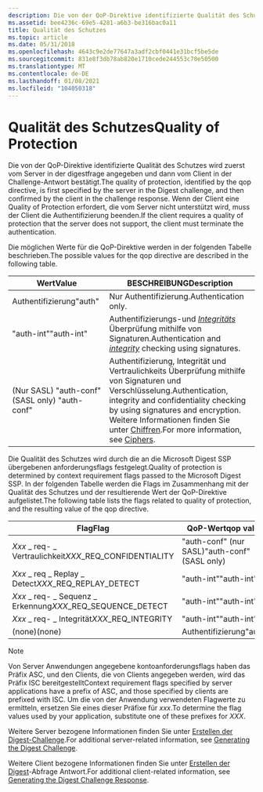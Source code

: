 ```yaml
---
description: Die von der QoP-Direktive identifizierte Qualität des Schutzes wird zuerst vom Server in der digestfrage angegeben und dann vom Client in der Challenge-Antwort bestätigt.
ms.assetid: bee4236c-69e5-4281-a6b3-be316bac0a11
title: Qualität des Schutzes
ms.topic: article
ms.date: 05/31/2018
ms.openlocfilehash: 4643c9e2de77647a3adf2cbf0441e31bcf5be5de
ms.sourcegitcommit: 831e8f3db78ab820e1710cede244553c70e50500
ms.translationtype: MT
ms.contentlocale: de-DE
ms.lasthandoff: 01/08/2021
ms.locfileid: "104050318"
---
```

# <a name="quality-of-protection"></a><span data-ttu-id="0b572-103">Qualität des Schutzes</span><span class="sxs-lookup"><span data-stu-id="0b572-103">Quality of Protection</span></span>

<span data-ttu-id="0b572-104">Die von der QoP-Direktive identifizierte Qualität des Schutzes wird zuerst vom Server in der digestfrage angegeben und dann vom Client in der Challenge-Antwort bestätigt.</span><span class="sxs-lookup"><span data-stu-id="0b572-104">The quality of protection, identified by the qop directive, is first specified by the server in the Digest challenge, and then confirmed by the client in the challenge response.</span></span> <span data-ttu-id="0b572-105">Wenn der Client eine Quality of Protection erfordert, die vom Server nicht unterstützt wird, muss der Client die Authentifizierung beenden.</span><span class="sxs-lookup"><span data-stu-id="0b572-105">If the client requires a quality of protection that the server does not support, the client must terminate the authentication.</span></span>

<span data-ttu-id="0b572-106">Die möglichen Werte für die QoP-Direktive werden in der folgenden Tabelle beschrieben.</span><span class="sxs-lookup"><span data-stu-id="0b572-106">The possible values for the qop directive are described in the following table.</span></span>



| <span data-ttu-id="0b572-107">Wert</span><span class="sxs-lookup"><span data-stu-id="0b572-107">Value</span></span>                   | <span data-ttu-id="0b572-108">BESCHREIBUNG</span><span class="sxs-lookup"><span data-stu-id="0b572-108">Description</span></span>                                                                                                                                  |
|-------------------------|----------------------------------------------------------------------------------------------------------------------------------------------|
| <span data-ttu-id="0b572-109">Authentifizierung</span><span class="sxs-lookup"><span data-stu-id="0b572-109">"auth"</span></span>                  | <span data-ttu-id="0b572-110">Nur Authentifizierung.</span><span class="sxs-lookup"><span data-stu-id="0b572-110">Authentication only.</span></span>                                                                                                                         |
| <span data-ttu-id="0b572-111">"auth-int"</span><span class="sxs-lookup"><span data-stu-id="0b572-111">"auth-int"</span></span>              | <span data-ttu-id="0b572-112">Authentifizierungs-und [*Integritäts*](../secgloss/i-gly.md) Überprüfung mithilfe von Signaturen.</span><span class="sxs-lookup"><span data-stu-id="0b572-112">Authentication and [*integrity*](../secgloss/i-gly.md) checking using signatures.</span></span>                  |
| <span data-ttu-id="0b572-113">(Nur SASL) "auth-conf"</span><span class="sxs-lookup"><span data-stu-id="0b572-113">(SASL only) "auth-conf"</span></span> | <span data-ttu-id="0b572-114">Authentifizierung, Integrität und Vertraulichkeits Überprüfung mithilfe von Signaturen und Verschlüsselung.</span><span class="sxs-lookup"><span data-stu-id="0b572-114">Authentication, integrity and confidentiality checking by using signatures and encryption.</span></span> <span data-ttu-id="0b572-115">Weitere Informationen finden Sie unter [Chiffren](ciphers.md).</span><span class="sxs-lookup"><span data-stu-id="0b572-115">For more information, see [Ciphers](ciphers.md).</span></span> |



 

<span data-ttu-id="0b572-116">Die Qualität des Schutzes wird durch die an die Microsoft Digest SSP übergebenen anforderungsflags festgelegt.</span><span class="sxs-lookup"><span data-stu-id="0b572-116">Quality of protection is determined by context requirement flags passed to the Microsoft Digest SSP.</span></span> <span data-ttu-id="0b572-117">In der folgenden Tabelle werden die Flags im Zusammenhang mit der Qualität des Schutzes und der resultierende Wert der QoP-Direktive aufgelistet.</span><span class="sxs-lookup"><span data-stu-id="0b572-117">The following table lists the flags related to quality of protection, and the resulting value of the qop directive.</span></span>



| <span data-ttu-id="0b572-118">Flag</span><span class="sxs-lookup"><span data-stu-id="0b572-118">Flag</span></span>                         | <span data-ttu-id="0b572-119">QoP-Wert</span><span class="sxs-lookup"><span data-stu-id="0b572-119">qop value</span></span>               |
|------------------------------|-------------------------|
| <span data-ttu-id="0b572-120">*Xxx* \_ req- \_ Vertraulichkeit</span><span class="sxs-lookup"><span data-stu-id="0b572-120">*XXX*\_REQ\_CONFIDENTIALITY</span></span>  | <span data-ttu-id="0b572-121">"auth-conf" (nur SASL)</span><span class="sxs-lookup"><span data-stu-id="0b572-121">"auth-conf" (SASL only)</span></span> |
| <span data-ttu-id="0b572-122">*Xxx* \_ req \_ Replay \_ Detect</span><span class="sxs-lookup"><span data-stu-id="0b572-122">*XXX*\_REQ\_REPLAY\_DETECT</span></span>   | <span data-ttu-id="0b572-123">"auth-int"</span><span class="sxs-lookup"><span data-stu-id="0b572-123">"auth-int"</span></span>              |
| <span data-ttu-id="0b572-124">*Xxx* \_ req- \_ Sequenz \_ Erkennung</span><span class="sxs-lookup"><span data-stu-id="0b572-124">*XXX*\_REQ\_SEQUENCE\_DETECT</span></span> | <span data-ttu-id="0b572-125">"auth-int"</span><span class="sxs-lookup"><span data-stu-id="0b572-125">"auth-int"</span></span>              |
| <span data-ttu-id="0b572-126">*Xxx* \_ req- \_ Integrität</span><span class="sxs-lookup"><span data-stu-id="0b572-126">*XXX*\_REQ\_INTEGRITY</span></span>        | <span data-ttu-id="0b572-127">"auth-int"</span><span class="sxs-lookup"><span data-stu-id="0b572-127">"auth-int"</span></span>              |
| <span data-ttu-id="0b572-128">(none)</span><span class="sxs-lookup"><span data-stu-id="0b572-128">(none)</span></span>                       | <span data-ttu-id="0b572-129">Authentifizierung</span><span class="sxs-lookup"><span data-stu-id="0b572-129">"auth"</span></span>                  |



 

> [!Note]  
> <span data-ttu-id="0b572-130">Von Server Anwendungen angegebene kontoanforderungsflags haben das Präfix ASC, und den Clients, die von Clients angegeben werden, wird das Präfix ISC bereitgestellt</span><span class="sxs-lookup"><span data-stu-id="0b572-130">Context requirement flags specified by server applications have a prefix of ASC, and those specified by clients are prefixed with ISC.</span></span> <span data-ttu-id="0b572-131">Um die von der Anwendung verwendeten Flagwerte zu ermitteln, ersetzen Sie eines dieser Präfixe für *xxx*.</span><span class="sxs-lookup"><span data-stu-id="0b572-131">To determine the flag values used by your application, substitute one of these prefixes for *XXX*.</span></span>

 

<span data-ttu-id="0b572-132">Weitere Server bezogene Informationen finden Sie unter [Erstellen der Digest-Challenge](generating-the-digest-challenge.md).</span><span class="sxs-lookup"><span data-stu-id="0b572-132">For additional server-related information, see [Generating the Digest Challenge](generating-the-digest-challenge.md).</span></span>

<span data-ttu-id="0b572-133">Weitere Client bezogene Informationen finden Sie unter [Erstellen der Digest](generating-the-digest-challenge-response.md)-Abfrage Antwort.</span><span class="sxs-lookup"><span data-stu-id="0b572-133">For additional client-related information, see [Generating the Digest Challenge Response](generating-the-digest-challenge-response.md).</span></span>

 

 
